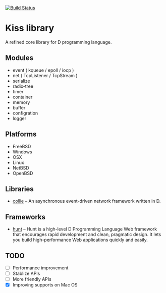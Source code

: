 [![Build Status](https://travis-ci.org/huntlabs/kiss.svg?branch=master)](https://travis-ci.org/huntlabs/kiss)

# Kiss library
A refined core library for D programming language.

## Modules
 * event ( kqueue / epoll / iocp )
 * net ( TcpListener / TcpStream )
 * serialize
 * radix-tree
 * timer
 * container
 * memory
 * buffer
 * configration
 * logger

## Platforms
 * FreeBSD
 * Windows
 * OSX
 * Linux
 * NetBSD
 * OpenBSD

## Libraries
 * [collie](https://github.com/huntlabs/collie) – An asynchronous event-driven network framework written in D.

## Frameworks
 * [hunt](https://github.com/huntlabs/hunt) – Hunt is a high-level D Programming Language Web framework that encourages rapid development and clean, pragmatic design. It lets you build high-performance Web applications quickly and easily.

## TODO
- [ ] Performance improvement
- [ ] Stablize APIs
- [ ] More friendly APIs
- [x] Improving supports on Mac OS
